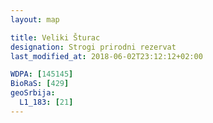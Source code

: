 ```yaml
---
layout: map

title: Veliki Šturac
designation: Strogi prirodni rezervat
last_modified_at: 2018-06-02T23:12:12+02:00

WDPA: [145145]
BioRaS: [429]
geoSrbija:
  L1_183: [21]
---
```

